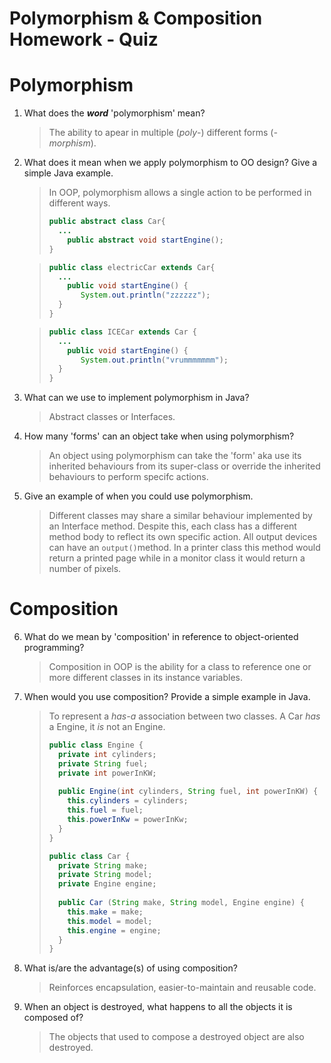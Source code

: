 # Polymorphism & Composition Homework - Quiz

# Polymorphism

1. What does the ___word___ 'polymorphism' mean?

   > The ability to apear in multiple (*poly*-) different forms (*-morphism*).

2. What does it mean when we apply polymorphism to OO design? Give a simple Java example.

   > In OOP, polymorphism allows  a single action to be performed in different ways.
   >
   > ```Java	
   > public abstract class Car{
   >   ...
   >     public abstract void startEngine();
   > } 
   > ```

   > ```java
   > public class electricCar extends Car{
   >   ...
   >     public void startEngine() {
   >     	System.out.println("zzzzzz");
   >   }
   > }
   > ```

   > ```java
   > public class ICECar extends Car {
   >   ...
   >     public void startEngine() {
   >     	System.out.println("vrummmmmmm");
   >   }
   > }
   > ```
   >
   > 

3. What can we use to implement polymorphism in Java?

   > Abstract classes or Interfaces.

4. How many 'forms' can an object take when using polymorphism?

   > An object using polymorphism can take the 'form' aka use its inherited behaviours from its super-class or override the inherited behaviours to perform specifc actions.

5. Give an example of when you could use polymorphism.

   > Different classes may share a similar behaviour implemented by an Interface method. Despite this, each class has a different method body to reflect its own specific action. All output devices can have an `output()`method. In a printer class this method would return a printed page while in a monitor class it would return a number of  pixels.



# Composition

6. What do we mean by 'composition' in reference to object-oriented programming?

   > Composition in OOP is the ability for a class to reference one or more different classes in its instance variables.

7. When would you use composition? Provide a simple example in Java.

   > To represent a *has-a* association between two classes. A Car *has* a Engine, it *is* not an Engine.
   >
   > ```java
   > public class Engine {
   >   private int cylinders;
   >   private String fuel;
   >   private int powerInKW;
   >   
   >   public Engine(int cylinders, String fuel, int powerInKW) {
   >     this.cylinders = cylinders;
   >     this.fuel = fuel;
   >     this.powerInKw = powerInKw;
   >   }
   > }
   > ```
   >
   > 
   >
   > ```java
   > public class Car {
   >   private String make;
   >   private String model;
   >   private Engine engine;
   >   
   >   public Car (String make, String model, Engine engine) {
   >     this.make = make;
   >     this.model = model;
   >     this.engine = engine;
   >   }
   > }
   > ```
   >
   > 

8. What is/are the advantage(s) of using composition?

   > Reinforces encapsulation, easier-to-maintain and reusable code. 

9. When an object is destroyed, what happens to all the objects it is composed of?

   > The objects that used to compose a destroyed object are also destroyed. 
